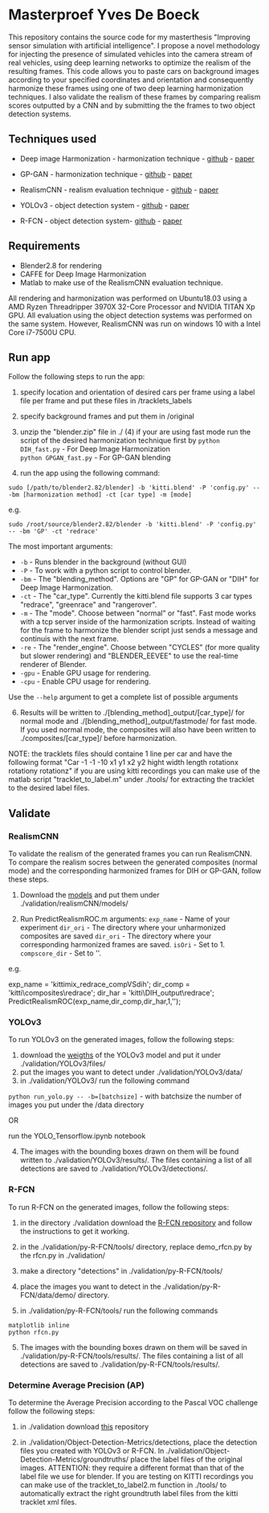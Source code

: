 # Masterproef Yves De Boeck
 This repository contains the source code for my masterthesis "Improving sensor simulation with artificial intelligence". I propose a novel methodology for injecting the presence of simulated vehicles into the camera stream of real vehicles, using deep learning networks to optimize the realism of the resulting frames. This code allows you to paste cars on background images according to your specified coordinates and orientation and consequently harmonize these frames using one of two deep learning harmonization techniques. I also validate the realism of these frames by comparing realism scores outputted by a CNN and by submitting the the frames to two object detection systems. 
 
## Techniques used
* Deep image Harmonization - harmonization technique - [github]( https://github.com/wasidennis/DeepHarmonization) - [paper](https://arxiv.org/pdf/1703.00069.pdf)
      
* GP-GAN - harmonization technique - [github](https://github.com/wuhuikai/GP-GAN) - [paper](https://arxiv.org/pdf/1703.07195.pdf)
      
* RealismCNN - realism evaluation technique - [github](https://github.com/junyanz/RealismCNN) - [paper](https://arxiv.org/pdf/1510.00477.pdf)      
      
* YOLOv3 - object detection system - [github](https://github.com/YunYang1994/tensorflow-yolov3) - [paper](https://pjreddie.com/media/files/papers/YOLOv3.pdf)    
      
* R-FCN - object detection system- [github](https://github.com/YuwenXiong/py-R-FCN) - [paper](https://arxiv.org/pdf/1605.06409.pdf)    
 
## Requirements
* Blender2.8 for rendering
* CAFFE for Deep Image Harmonization
* Matlab to make use of the RealismCNN evaluation technique. 
 
All rendering and harmonization was performed on Ubuntu18.03 using a AMD Ryzen Threadripper 3970X 32-Core Processor and NVIDIA TITAN Xp GPU. All evaluation using the object detection systems was performed on the same system. However, RealismCNN was run on windows 10 with a Intel Core i7-7500U CPU. 

## Run app
Follow the following steps to run the app: 
 1) specify location and orientation of desired cars per frame using a label file per frame and put these files in /tracklets_labels
 2) specify background frames and put them in /original
 3) unzip the "blender.zip" file in ./
 (4) if your are using fast mode run the script of the desired harmonization technique first by 
   `python DIH_fast.py` - For Deep Image Harmonization \
   `python GPGAN_fast.py` - For GP-GAN blending
 
 5) run the app using the following command: 
 
 `sudo [/path/to/blender2.82/blender] -b 'kitti.blend' -P 'config.py' -- -bm [harmonization method] -ct [car type] -m [mode] `
 
 e.g. 
 
 `sudo /root/source/blender2.82/blender -b 'kitti.blend' -P 'config.py' -- -bm 'GP' -ct 'redrace'  `
 
   The most important arguments: 
  * `-b` - Runs blender in the background (without GUI)
  * `-P` - To work with a python script to control blender.
  * `-bm` - The "blending_method". Options are "GP" for GP-GAN or "DIH" for Deep Image Harmonization.
  * `-ct` - The "car_type". Currently the kitti.blend file supports 3 car types "redrace", "greenrace" and "rangerover". 
  * `-m` - The "mode". Choose between "normal" or "fast". Fast mode works with a tcp server inside of the harmonization scripts. Instead of waiting for the frame to harmonize the blender script just sends a message and continuis with the next frame. 
  * `-re` - The "render_engine". Choose between "CYCLES" (for more quality but slower rendering) and "BLENDER_EEVEE" to use the real-time renderer of Blender. 
  * `-gpu` - Enable GPU usage for rendering.  
  * `-cpu` - Enable CPU usage for rendering.

  Use the `--help` argument to get a complete list of possible arguments

  6) Results will be written to ./[blending_method]_output/[car_type]/ for normal mode and ./[blending_method]_output/fastmode/ for fast mode. If you used normal mode, the composites will also have been written to ./composites/[car_type]/ before harmonization. 

NOTE:  the tracklets files should containe 1 line per car and have the following format 
 "Car -1 -1 -10 x1 y1 x2 y2 hight width length rotationx rotationy rotationz"
 if you are using kitti recordings you can make use of the matlab script "tracklet_to_label.m" under ./tools/ for extracting the tracklet to the desired label files. 
 
## Validate 
### RealismCNN
To validate the realism of the generated frames you can run RealismCNN. To compare the realism socres between the generated composites (normal mode) and the corresponding harmonized frames for DIH or GP-GAN, follow these steps. 

1) Download the [models](http://efrosprojects.eecs.berkeley.edu/realism/realismCNN_models.zip) and put them under ./validation/realismCNN/models/

2) Run PredictRealismROC.m 
arguments: 
 `exp_name` - Name of your experiment
 `dir_ori` - The directory where your unharmonized composites are saved
 `dir_ori` - The directory where your corresponding harmonized frames are saved.
 `isOri` - Set to 1.
 `compscore_dir` - Set to ''.
 
 e.g. 
 
exp_name = 'kittimix_redrace_compVSdih';
dir_comp = 'kitti\composites\redrace';
dir_har = 'kitti\DIH_output\redrace';
PredictRealismROC(exp_name,dir_comp,dir_har,1,'');

### YOLOv3
To run YOLOv3 on the generated images, follow the following steps:

1) download the [weigths](https://pjreddie.com/media/files/yolov3.weights) of the YOLOv3 model and put it under ./validation/YOLOv3/files/
2) put the images you want to detect under ./validation/YOLOv3/data/
3) in ./validation/YOLOv3/ run the following command

`python run_yolo.py -- -b=[batchsize]` - with batchsize the number of images you put under the /data directory 

OR

run the YOLO_Tensorflow.ipynb notebook

4) The images with the bounding boxes drawn on them will be found written to ./validation/YOLOv3/results/. The files containing a list of all detections are saved to ./validation/YOLOv3/detections/. 

### R-FCN
To run R-FCN on the generated images, follow the following steps:

1) in the directory ./validation download the [R-FCN repository](https://github.com/YuwenXiong/py-R-FCN) and follow the instructions to get it working. 

2) in the ./validation/py-R-FCN/tools/ directory, replace demo_rfcn.py by the rfcn.py in ./validation/

3) make a directory "detections" in ./validation/py-R-FCN/tools/

4) place the images you want to detect in the ./validation/py-R-FCN/data/demo/ directory. 

4) in ./validation/py-R-FCN/tools/ run the following commands

`matplotlib inline`  
`python rfcn.py`

5) The images with the bounding boxes drawn on them will be saved in ./validation/py-R-FCN/tools/results/. The files containing a list of all detections are saved to ./validation/py-R-FCN/tools/results/. 

### Determine Average Precision (AP) 
To determine the Average Precision according to the Pascal VOC challenge follow the following steps: 

1) in ./validation download [this](https://github.com/rafaelpadilla/Object-Detection-Metrics.git) repository

2) in ./validation/Object-Detection-Metrics/detections, place the detection files you created with YOLOv3 or R-FCN. In ./validation/Object-Detection-Metrics/groundtruths/ place the label files of the original images. ATTENTION: they require a different format than that of the label file we use for blender. If you are testing on KITTI recordings you can make use of the tracklet_to_label2.m function in ./tools/ to automatically extract the right groundtruth label files from the kitti tracklet xml files. 
